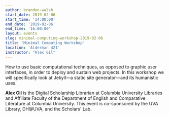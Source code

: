 ```yaml
---
author: brandon-walsh
start_date: 2019-02-06
start_time: '14:00:00'
end_date: '2019-02-06'
end_time: '16:00:00'
layout: events
slug: minimal-computing-workshop-2019-02-06
title: 'Minimal Computing Workshop'
location: 'Alderman 421'
instructor: "Alex Gil"
---
```

How to use basic computational techniques, as opposed to graphic user interfaces, in order to deploy and sustain web projects. In this workshop we will specifically look at Jekyll—a static site generator—and its humanistic uses.

**Alex Gil** is the Digital Scholarship Librarian at Columbia University Libraries and Affiliate Faculty of the Department of English and Comparative Literature at Columbia University.  This event is co-sponsored by the UVA Library, DH@UVA, and the Scholars' Lab. 
    
